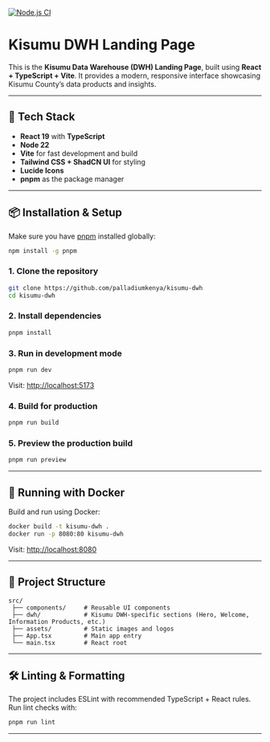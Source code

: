 [![Node.js CI](https://github.com/palladiumkenya/kisumu-dwh/actions/workflows/node.js.yml/badge.svg)](https://github.com/palladiumkenya/kisumu-dwh/actions/workflows/node.js.yml)

# Kisumu DWH Landing Page

This is the **Kisumu Data Warehouse (DWH) Landing Page**, built using **React + TypeScript + Vite**.
It provides a modern, responsive interface showcasing Kisumu County’s data products and insights.

---

## 🚀 Tech Stack

* **React 19** with **TypeScript**
* **Node 22**
* **Vite** for fast development and build
* **Tailwind CSS + ShadCN UI** for styling
* **Lucide Icons**
* **pnpm** as the package manager

---

## 📦 Installation & Setup

Make sure you have [pnpm](https://pnpm.io/installation) installed globally:

```bash
npm install -g pnpm
```

### 1. Clone the repository

```bash
git clone https://github.com/palladiumkenya/kisumu-dwh
cd kisumu-dwh
```

### 2. Install dependencies

```bash
pnpm install
```

### 3. Run in development mode

```bash
pnpm run dev
```

Visit: [http://localhost:5173](http://localhost:5173)

### 4. Build for production

```bash
pnpm run build
```

### 5. Preview the production build

```bash
pnpm run preview
```

---

## 🐳 Running with Docker

Build and run using Docker:

```bash
docker build -t kisumu-dwh .
docker run -p 8080:80 kisumu-dwh
```

Visit: [http://localhost:8080](http://localhost:8080)

---

## 📂 Project Structure

```
src/
 ├── components/     # Reusable UI components
 ├── dwh/            # Kisumu DWH-specific sections (Hero, Welcome, Information Products, etc.)
 ├── assets/         # Static images and logos
 ├── App.tsx         # Main app entry
 └── main.tsx        # React root
```

---

## 🛠️ Linting & Formatting

The project includes ESLint with recommended TypeScript + React rules.
Run lint checks with:

```bash
pnpm run lint
```

---
